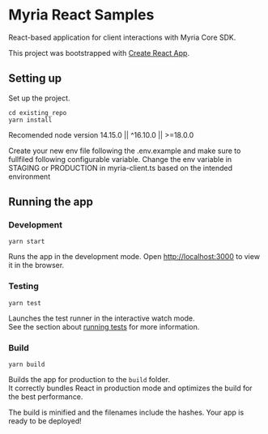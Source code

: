 # Myria React Samples

React-based application for client interactions with Myria Core SDK.

This project was bootstrapped with [Create React App](https://github.com/facebook/create-react-app).
## Setting up
Set up the project.

```
cd existing_repo
yarn install
```
Recomended node version 14.15.0 || ^16.10.0 || >=18.0.0

Create your new env file following the .env.example and make sure to fullfiled following configurable variable.
Change the env variable in STAGING or PRODUCTION in myria-client.ts based on the intended environment

## Running the app

### Development

```
yarn start
```

Runs the app in the development mode.
Open [http://localhost:3000](http://localhost:3000) to view it in the browser.

### Testing

```
yarn test
```

Launches the test runner in the interactive watch mode.\
See the section about [running tests](https://facebook.github.io/create-react-app/docs/running-tests) for more information.

### Build

`yarn build`

Builds the app for production to the `build` folder.\
It correctly bundles React in production mode and optimizes the build for the best performance.

The build is minified and the filenames include the hashes.
Your app is ready to be deployed!